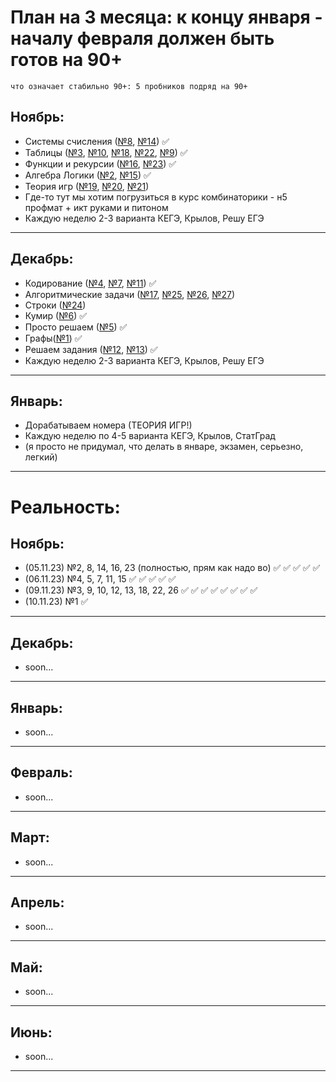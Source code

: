 # План на 3 месяца: к концу января - началу февраля должен быть готов на 90+
    что означает стабильно 90+: 5 пробников подряд на 90+

## Ноябрь: 
- Системы счисления ([№8](/8/8.md), [№14](14/14.md)) ✅
- Таблицы ([№3](/3/3.md), [№10](/10/10.md), [№18](/18/18.md), [№22](/22/22.md), [№9](9/9.md)) ✅ 
- Функции и рекурсии ([№16](/16/16.md), [№23](/23/23.md)) ✅
- Алгебра Логики ([№2](/2/2.md), [№15](/15/15.md)) ✅
- Теория игр ([№19](/19/19.md), [№20](20/20.md), [№21](21/21.md))
- Где-то тут мы хотим погрузиться в курс комбинаторики - н5 профмат + икт руками и питоном
- Каждую неделю 2-3 варианта КЕГЭ, Крылов, Решу ЕГЭ
---
## Декабрь: 
- Кодирование ([№4](/4/4.md), [№7](7/7.md), [№11](11/11.md)) ✅
- Алгоритмические задачи ([№17](/17/17.md), [№25](/25/25.md), [№26](26/26.md), [№27](/27/27.md))
- Строки ([№24](24/24.md))
- Кумир ([№6](6/6.md)) ✅
- Просто решаем ([№5](5/5.md)) ✅
- Графы([№1](1/1.md)) ✅
- Решаем задания ([№12](12/12.md), [№13](13/13.md)) ✅
- Каждую неделю 2-3 варианта КЕГЭ, Крылов, Решу ЕГЭ
---
## Январь:
- Дорабатываем номера (ТЕОРИЯ ИГР!)
- Каждую неделю по 4-5 варианта КЕГЭ, Крылов, СтатГрад
- (я просто не придумал, что делать в январе, экзамен, серьезно, легкий)
---

# Реальность:

## Ноябрь:
- (05.11.23) №2, 8, 14, 16, 23 (полностью, прям как надо во)  ✅ ✅ ✅ ✅ ✅
- (06.11.23) №4, 5, 7, 11, 15 ✅ ✅ ✅ ✅ ✅
- (09.11.23) №3, 9, 10, 12, 13, 18, 22, 26 ✅ ✅ ✅ ✅ ✅ ✅ ✅ ✅
- (10.11.23) №1 ✅
---
## Декабрь:
- soon...
---
## Январь:
- soon...
---
## Февраль:
- soon...
---
## Март:
- soon...
---
## Апрель:
- soon...
---
## Май:
- soon...
---
## Июнь:
- soon...
---
